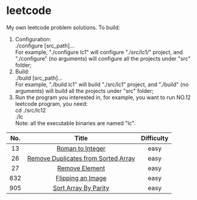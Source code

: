# leetcode
My own leetcode problem solutions.
To build:
  1. Configuration:  
    ./configure [src_path]...  
    For example, "./configure lc1" will configure "./src/lc1/" project, and "./configure" (no arguments) will configure all the projects under "src" folder;  
  2. Build:  
    ./build [src_path]...  
    For example, "./build lc1" will build "./src/lc1" project, and "./build" (no arguments) will build all the projects under "src" folder;  
  3. Run the program you interested in, for example, you want to run NO.12 leetcode program, you need:  
    cd ./src/lc12  
    ./lc  
  Note: all the executable binaries are named "lc".  
  
| No.  | Title  | Difficulty  |
|:----:|:------:|:-----------:|
| 13  |[Roman to Integer](https://leetcode.com/problems/roman-to-integer/)| easy  |
| 26  |[Remove Duplicates from Sorted Array](https://leetcode.com/problems/remove-duplicates-from-sorted-array/)| easy|
| 27  |[Remove Element](https://leetcode.com/problems/remove-element/)|  easy  |
| 832  |[Flipping an Image](https://leetcode.com/problems/flipping-an-image/)|  easy  |
| 905  |[Sort Array By Parity](https://leetcode.com/problems/sort-array-by-parity/)| easy  |

